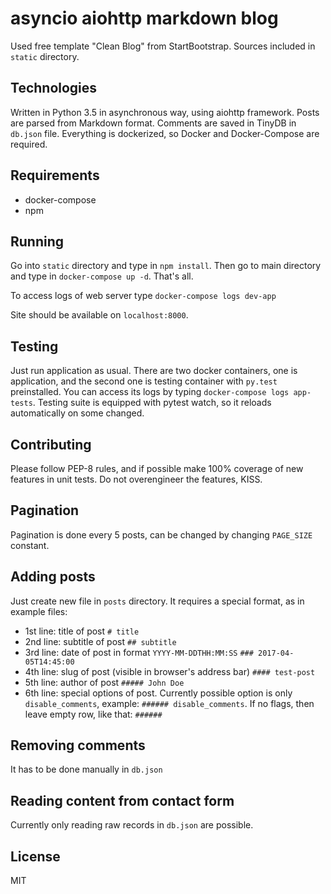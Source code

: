 # asyncio aiohttp markdown blog

Used free template "Clean Blog" from StartBootstrap. Sources included in `static` directory.

## Technologies
Written in Python 3.5 in asynchronous way, using aiohttp framework. Posts are parsed from Markdown format. Comments are saved in TinyDB in `db.json` file.
Everything is dockerized, so Docker and Docker-Compose are required.

## Requirements
* docker-compose
* npm

## Running
Go into `static` directory and type in `npm install`. Then go to main directory and type in `docker-compose up -d`. That's all.

To access logs of web server type `docker-compose logs dev-app`

Site should be available on `localhost:8000`.

## Testing
Just run application as usual. There are two docker containers, one is application, and the second one is testing container with `py.test` preinstalled.
You can access its logs by typing `docker-compose logs app-tests`. Testing suite is equipped with pytest watch, so it reloads automatically on some changed.

## Contributing
Please follow PEP-8 rules, and if possible make 100% coverage of new features in unit tests. Do not overengineer the features, KISS.

## Pagination
Pagination is done every 5 posts, can be changed by changing `PAGE_SIZE` constant.

## Adding posts
Just create new file in `posts` directory. It requires a special format, as in example files:
* 1st line: title of post `# title`
* 2nd line: subtitle of post `## subtitle`
* 3rd line: date of post in format `YYYY-MM-DDTHH:MM:SS` `### 2017-04-05T14:45:00`
* 4th line: slug of post (visible in browser's address bar) `#### test-post`
* 5th line: author of post `##### John Doe`
* 6th line: special options of post. Currently possible option is only `disable_comments`, example: `###### disable_comments`. If no flags, then leave empty row, like that: `######`


## Removing comments
It has to be done manually in `db.json`

## Reading content from contact form
Currently only reading raw records in `db.json` are possible.

## License
MIT
